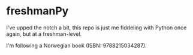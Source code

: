 # freshmanPy
I've upped the notch a bit, this repo is just me fiddeling with Python once again, but at a freshman-level.

I'm following a Norwegian book (ISBN: 9788215034287).


